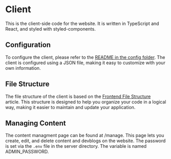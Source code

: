 # Client

This is the client-side code for the website. It is written in TypeScript and React, and styled with styled-components.

## Configuration
To configure the client, please refer to the [README in the config folder](../config/README.md). The client is configured using a JSON file, making it easy to customize with your own information.

## File Structure
The file structure of the client is based on the [Frontend File Structure](https://www.freecodecamp.org/news/a-better-way-to-structure-react-projects/) article. This structure is designed to help you organize your code in a logical way, making it easier to maintain and update your application.

## Managing Content
The content managment page can be found at /manage. This page lets you create, edit, and delete content and devblogs on the website. The password is set via the `.env` file in the server directory. The variable is named ADMIN_PASSWORD.
